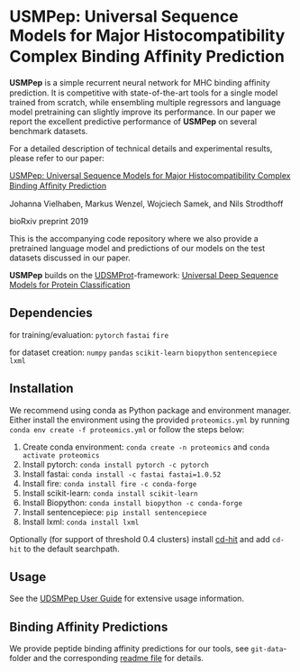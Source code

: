 # USMPep: Universal Sequence Models for Major Histocompatibility Complex Binding Afﬁnity Prediction 
**USMPep** is a simple recurrent neural network for MHC binding afﬁnity prediction. It is competitive with state-of-the-art tools for a single model trained from scratch, while ensembling multiple regressors and language model pretraining can slightly improve its performance.
In our paper we report the excellent predictive performance of **USMPep** on several benchmark datasets.

For a detailed description of technical details and experimental results, please refer to our paper:

[USMPep: Universal Sequence Models for Major Histocompatibility Complex Binding Afﬁnity Prediction](https://www.biorxiv.org/)

Johanna Vielhaben, Markus Wenzel, Wojciech Samek, and Nils Strodthoff

bioRxiv preprint 2019

This is the accompanying code repository where we also provide a pretrained language model and predictions of our models on the test datasets discussed in our paper.

**USMPep** builds on the [UDSMProt](https://github.com/nstrodt/UDSMProt)-framework: [Universal Deep Sequence Models for Protein Classification](https://doi.org/10.1101/704874)
## Dependencies
for training/evaluation: `pytorch` `fastai` `fire` 

for dataset creation: `numpy` `pandas` `scikit-learn` `biopython` `sentencepiece` `lxml`

## Installation
We recommend using conda as Python package and environment manager.
Either install the environment using the provided `proteomics.yml` by running `conda env create -f proteomics.yml` or follow the steps below:
1. Create conda environment: `conda create -n proteomics` and `conda activate proteomics`
2. Install pytorch: `conda install pytorch -c pytorch`
3. Install fastai: `conda install -c fastai fastai=1.0.52`
4. Install fire: `conda install fire -c conda-forge`
5. Install scikit-learn: `conda install scikit-learn`
6. Install Biopython: `conda install biopython -c conda-forge`
7. Install sentencepiece: `pip install sentencepiece`
8. Install lxml: `conda install lxml`

Optionally (for support of threshold 0.4 clusters) install [cd-hit](`https://github.com/weizhongli/cdhit`) and add `cd-hit` to the default searchpath.

## Usage
See the [UDSMPep User Guide](./code/USMPep_UserGuide.ipynb) for extensive usage information.

## Binding Affinity Predictions
We provide peptide binding affinity predictions for our tools, see `git-data`-folder and the corresponding [readme file](./git_data/README.md) for details.
